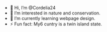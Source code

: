 - 👋 Hi, I’m @Cordelia24
- 👀 I’m interested in nature and conservation.
- 🌱 I’m currently learning webpage design.
- ⚡ Fun fact: My6 cuntry is a twin island state.

<!---
Cordelia24/Cordelia24 is a ✨ special ✨ repository because its `README.md` (this file) appears on your GitHub profile.
You can click the Preview link to take a look at your changes.
--->
